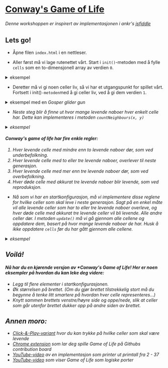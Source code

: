# [Conway's Game of Life](https://en.wikipedia.org/wiki/Conway%27s_Game_of_Life "Wikipedia")

###### Denne workshoppen er inspirert av implementasjonen i ankr's [jsfiddle](http://jsfiddle.net/ankr/tgjLA/)

## Lets go!

- Åpne filen `index.html` i en nettleser.

- Aller først må vi lage rutenettet vårt. Start i `init()`-metoden med å fylle `cells` som en to-dimensjonell array av verdien `0`.

<details>
  <summary>eksempel</summary>
    
  ```javascript
  for (let x = 0; x < xCount; x++) {
      cells[x] = [];
      for (let y = 0; y < yCount; y++) {
        cells[x][y] = 0;
      }
    }
  ```
  
</details>

- Deretter må vi gi noen celler liv, så vi har et utgangspunkt for spillet vårt. 
Fortsett i init()`-metoden`med å gi celler liv, ved å gi dem verdien `1`.

<details>
  <summary>eksempel med en <i>Gosper glider gun<i></summary>
    
  ```javascript
  [
      // Gosper glider gun
      [1, 5], [1, 6], [2, 5], [2, 6], [11, 5], [11, 6], [11, 7], [12, 4], [12, 8], [13, 3], [13, 9], [14, 3], [14, 9], [15, 6], [16, 4], [16, 8], [17, 5], [17, 6], [17, 7], [18, 6], [21, 3], [21, 4], [21, 5], [22, 3], [22, 4], [22, 5], [23, 2], [23, 6], [25, 1], [25, 2], [25, 6], [25, 7], [35, 3], [35, 4], [36, 3], [36, 4],
  ]
      .forEach(function (point) {
        cells[point[0]][point[1]] = 1;
      });
  ```
  
</details>

- Neste steg blir å finne ut hvor mange levende naboer hver enkelt celle har. 
Dette kan implementeres i metoden `countNeighbours(x, y)`

<details>
  <summary>eksempel</summary>
    
  ```javascript
  let amount = 0;

  function isFilled(x, y) {
        return cells[x] && cells[x][y];
      }
  
  if (isFilled(x - 1, y - 1)) amount++;
  if (isFilled(x, y - 1)) amount++;
  if (isFilled(x + 1, y - 1)) amount++;
  if (isFilled(x - 1, y)) amount++;
  if (isFilled(x + 1, y)) amount++;
  if (isFilled(x - 1, y + 1)) amount++;
  if (isFilled(x, y + 1)) amount++;
  if (isFilled(x + 1, y + 1)) amount++;

  return amount;
  ```
  
</details>

#### **Conway's game of life** har fire enkle regler:

1. Hver levende celle med mindre enn to levende naboer dør, som ved underbefolkning.
2. Hver levende celle med to eller tre levende naboer, overlever til neste generasjon.
3. Hver levende celle med mer enn tre levende naboer dør, som ved overbefolkning.
4. Hver døde celle med akkurat tre levende naboer blir levende, som ved reproduksjon.

- Nå som vi har en startkonfigurasjon, må vi implementere disse reglene for hvilke celler som skal leve i neste generasjon.
Sagt på en enkel måte vil alle levende celler som har to eller tre levende naboer overleve, 
og hver døde celle med akkurat tre levende celler vil bli levende. Alle andre celler dør.
I metoden `update()` må vi gå gjennom alle cellene og oppdatere dem, basert på hvor mange levende naboer de har.
Husk å ikke oppdatere `cells` før du har gått gjennom alle cellene.

<details>
  <summary>eksempel</summary>
    
  ```javascript
  let result = [];

  cells.forEach(function (row, x) {
      result[x] = [];
      row.forEach(function (cell, y) {
        let alive,
        count = countNeighbours(x, y);
  
        if (cell > 0) {
          alive = count === 2 || count === 3 ? 1 : 0;
        } else {
          alive = count === 3 ? 1 : 0;
        }
  
        result[x][y] = alive;
      });
    });
  
    cells = result;
  ```
  
</details>

## Voilá!
#### Nå har du en kjørende versjon av *Conway's Game of Life! Her er noen eksempler på hvordan du kan leke deg videre:

- Legg til flere elementer i startkonfigurasjonen.
- Øk størrelsen på brettet. (Om du gjør brettet tilstrekkelig stort må du begynne å tenke litt smartere på hvordan hver celle representeres...)
- Knytt sammen brettets venstre/høyre side og oppe/nede, slik at celler som går utenfor brettet dukker opp på andre siden av brettet.

## Annen moro:

- [Click-&-Play-variant](https://bitstorm.org/gameoflife/) hvor du kan trykke på hvilke celler som skal være levende
- [Chrome extension](https://github.com/yuanchuan/game-of-life) som lar deg spille Game of Life på Githubs contribution board
- [YouTube-video](https://www.youtube.com/watch?v=68nEX5CEmZE) av en implementasjon som printer ut primtall fra 2 - 37
- [YouTube-video](https://www.youtube.com/watch?v=vGWGeund3eA) som viser Game of Life som logiske porter
